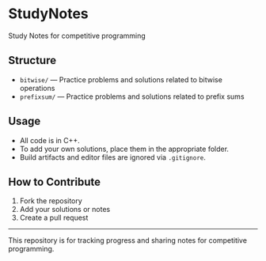 # StudyNotes

Study Notes for competitive programming

## Structure

- `bitwise/` — Practice problems and solutions related to bitwise operations
- `prefixsum/` — Practice problems and solutions related to prefix sums

## Usage

- All code is in C++.
- To add your own solutions, place them in the appropriate folder.
- Build artifacts and editor files are ignored via `.gitignore`.

## How to Contribute

1. Fork the repository
2. Add your solutions or notes
3. Create a pull request

---

This repository is for tracking progress and sharing notes for competitive programming.
